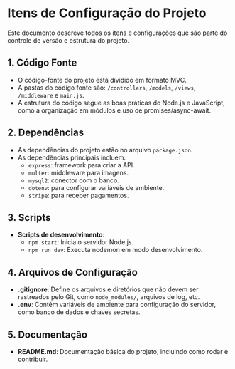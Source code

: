 # Itens de Configuração do Projeto

Este documento descreve todos os itens e configurações que são parte do controle de versão e estrutura do projeto.

## 1. Código Fonte
- O código-fonte do projeto está dividido em formato MVC.
- A pastas do código fonte são: `/controllers`, `/models`, `/views`, `/middleware` e `main.js`.
- A estrutura do código segue as boas práticas do Node.js e JavaScript, como a organização em módulos e uso de promises/async-await.

## 2. Dependências
- As dependências do projeto estão no arquivo `package.json`.
- As dependências principais incluem:
  - `express`: framework para criar a API.
  - `multer`: middleware para imagens.
  - `mysql2`: conector com o banco. 
  - `dotenv`: para configurar variáveis de ambiente.
  - `stripe`: para receber pagamentos.

## 3. Scripts
- **Scripts de desenvolvimento**:
  - `npm start`: Inicia o servidor Node.js.
  - `npm run dev`: Executa nodemon em modo desenvolvimento.

## 4. Arquivos de Configuração
- **.gitignore**: Define os arquivos e diretórios que não devem ser rastreados pelo Git, como `node_modules/`, arquivos de log, etc.
- **.env**: Contém variáveis de ambiente para configuração do servidor, como banco de dados e chaves secretas.

## 5. Documentação
- **README.md**: Documentação básica do projeto, incluindo como rodar e contribuir.
